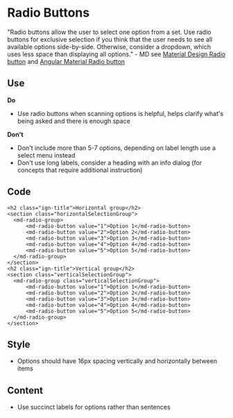 # Radio Buttons

"Radio buttons allow the user to select one option from a set. Use radio buttons for exclusive selection if you think that the user needs to see all available options side-by-side. Otherwise, consider a dropdown, which uses less space than displaying all options." - MD see  [Material Design Radio button](https://material.io/guidelines/components/selection-controls.html#selection-controls-radio-button) and [Angular Material Radio button](https://material.angular.io/components/radio/overview)

## Use

**Do**

* Use radio buttons when scanning options is helpful, helps clarify what's being asked and there is enough space

**Don't**

* Don't include more than 5-7 options, depending on label length use a select menu instead
* Don't use long labels, consider a heading with an info dialog (for concepts that require additional instruction)

## Code

```
<h2 class="ign-title">Horizontal group</h2>
<section class="horizontalSelectionGroup">
  <md-radio-group>
      <md-radio-button value="1">Option 1</md-radio-button>
      <md-radio-button value="2">Option 2</md-radio-button>
      <md-radio-button value="3">Option 3</md-radio-button>
      <md-radio-button value="4">Option 4</md-radio-button>
      <md-radio-button value="5">Option 5</md-radio-button>
  </md-radio-group>
</section>
<h2 class="ign-title">Vertical group</h2>
<section class="verticalSelectionGroup">
  <md-radio-group class="verticalSelectionGroup">
      <md-radio-button value="1">Option 1</md-radio-button>
      <md-radio-button value="2">Option 2</md-radio-button>
      <md-radio-button value="3">Option 3</md-radio-button>
      <md-radio-button value="4">Option 4</md-radio-button>
      <md-radio-button value="5">Option 5</md-radio-button>
  </md-radio-group>
</section>
```

## Style

* Options should have 16px spacing vertically and horizontally between items

## Content
* Use succinct labels for options rather than sentences
